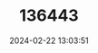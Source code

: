 ---
title: "136443"
category: "Spilocuscus wilsoni"
draft: false
date: 2024-02-22 13:03:51
languages:
  English: ["Biak Spotted Cuscus", "Blue-eyed Spotted Cuscus"]
---